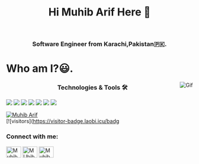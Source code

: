<h1 align="center"> Hi Muhib Arif Here 👋 </h1>
<br>
<h3 align="center"> Software Engineer from Karachi,Pakistan🇵🇰.</h3>

<h1 align="left" font="bold">Who am I?😃.</h1>


<img align="right" src="https://gifer.com/embed/5eKX" alt="Gif"/>

<h3 align="center">Technologies & Tools 🛠</h3>
<div align-item="row">
<img src="https://img.shields.io/badge/Ubuntu-E95420?style=for-the-badge&logo=ubuntu&logoColor=white" />
<img src="https://img.shields.io/badge/Android-3DDC84?style=for-the-badge&logo=android&logoColor=white" />
<img src="https://img.shields.io/badge/Python-3776AB?style=for-the-badge&logo=python&logoColor=white" />
<img src="https://img.shields.io/badge/HTML5-E34F26?style=for-the-badge&logo=html5&logoColor=white" />
<img src="https://img.shields.io/badge/CSS3-1572B6?style=for-the-badge&logo=css3&logoColor=white" />
<img src="https://img.shields.io/badge/Dart-0175C2?style=for-the-badge&logo=dart&logoColor=white" />
<img src="https://img.shields.io/badge/Flutter-02569B?style=for-the-badge&logo=flutter&logoColor=white" />
</div>


[![Muhib Arif](https://github-readme-stats.vercel.app/api?username=Muhib370621)](https://github.com/Muhib370621/github-readme-stats)
</br>
[![visitors](https://visitor-badge.laobi.icu/badg<h3 align="left">Connect with me:</h3>
<a href="https://www.linkedin.com/in/muhib-arif-ba08401a5/" target="blank"><img align="center" src="https://cdn.jsdelivr.net/npm/simple-icons@3.0.1/icons/linkedin.svg" alt="Muhib Arif" height="30" width="40" /></a>
<a href="https://www.facebook.com/muhib.arif.520" target="blank"><img align="center" src="https://cdn.jsdelivr.net/npm/simple-icons@3.0.1/icons/facebook.svg" alt="MUhib Arif" height="30" width="40" /></a>
<a href="https://www.instagram.com/muhib.master59/" target="blank"><img align="center" src="https://cdn.jsdelivr.net/npm/simple-icons@3.0.1/icons/instagram.svg" alt="Muhib Arif" height="30" width="40" /></a>
